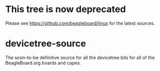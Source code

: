 This tree is now deprecated
===========================

Please see https://github.com/beagleboard/linux for the latest sources.



devicetree-source
=================

The soon-to-be definitive source for all the devicetree bits for all of the BeagleBoard.org boards and capes.
